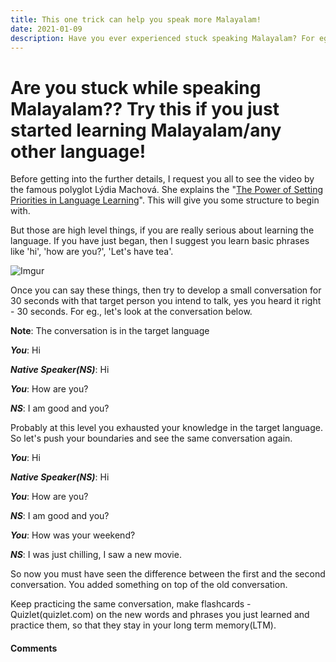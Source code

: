```yaml
---
title: This one trick can help you speak more Malayalam!
date: 2021-01-09
description: Have you ever experienced stuck speaking Malayalam? For eg. You don't know what to say after starting the conversation with 'Hi!', 'How are you?'
---
```


# Are you stuck while speaking Malayalam?? Try this if you just started learning Malayalam/any other language!

Before getting into the further details, I request you all to see the video by the famous polyglot Lýdia Machová. She explains the "[The Power of Setting Priorities in Language Learning](https://www.youtube.com/watch?v=eT7dx52wIC8)". This will give you some structure to begin with.

But those are high level things, if you are really serious about learning the language. If you have just began, then I suggest you learn basic phrases like 'hi', 'how are you?', 'Let's have tea'.

![Imgur](https://i.imgur.com/oRwL3h9.jpg)

Once you can say these things, then try to develop a small conversation for 30 seconds with that target person you intend to talk, yes you heard it right - 30 seconds. For eg., let's look at the conversation below.

**Note**: The conversation is in the target language

_**You**_: Hi

_**Native Speaker(NS)**_: Hi

_**You**_: How are you?

_**NS**_: I am good and you?

Probably at this level you exhausted your knowledge in the target language. So let's push your boundaries and see the same conversation again.

_**You**_: Hi

_**Native Speaker(NS)**_: Hi

_**You**_: How are you?

_**NS**_: I am good and you?

_**You**_: How was your weekend?

_**NS**_: I was just chilling, I saw a new movie.

So now you must have seen the difference between the first and the second conversation. You added something on top of the old conversation.

Keep practicing the same conversation, make flashcards - Quizlet(quizlet.com) on the new words and phrases you just learned and practice them, so that they stay in your long term memory(LTM).

#### Comments

<Disqus />
